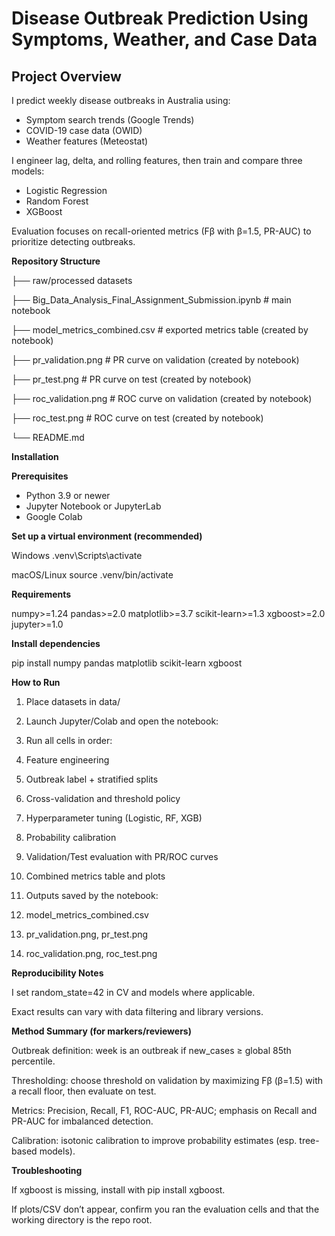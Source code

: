 # Disease Outbreak Prediction Using Symptoms, Weather, and Case Data

## Project Overview
I predict weekly disease outbreaks in Australia using:
- Symptom search trends (Google Trends)
- COVID-19 case data (OWID)
- Weather features (Meteostat)

I engineer lag, delta, and rolling features, then train and compare three models:
- Logistic Regression
- Random Forest
- XGBoost

Evaluation focuses on recall-oriented metrics (Fβ with β=1.5, PR-AUC) to prioritize detecting outbreaks.

 **Repository Structure**
 
 
├── raw/processed datasets

├── Big_Data_Analysis_Final_Assignment_Submission.ipynb # main notebook 

├── model_metrics_combined.csv # exported metrics table (created by notebook)

├── pr_validation.png # PR curve on validation (created by notebook)

├── pr_test.png # PR curve on test (created by notebook)

├── roc_validation.png # ROC curve on validation (created by notebook)

├── roc_test.png # ROC curve on test (created by notebook)

└── README.md

**Installation**

**Prerequisites**
- Python 3.9 or newer
- Jupyter Notebook or JupyterLab
- Google Colab

**Set up a virtual environment (recommended)**

Windows
.venv\Scripts\activate

macOS/Linux
source .venv/bin/activate


**Requirements**
 
numpy>=1.24
pandas>=2.0
matplotlib>=3.7
scikit-learn>=1.3
xgboost>=2.0
jupyter>=1.0

**Install dependencies**

pip install numpy pandas matplotlib scikit-learn xgboost


**How to Run**

1. Place datasets in data/ 

2. Launch Jupyter/Colab and open the notebook:

3. Run all cells in order:

4. Feature engineering

5. Outbreak label + stratified splits

6. Cross-validation and threshold policy

7. Hyperparameter tuning (Logistic, RF, XGB)

8. Probability calibration

9. Validation/Test evaluation with PR/ROC curves

10. Combined metrics table and plots

11. Outputs saved by the notebook:

12. model_metrics_combined.csv

13. pr_validation.png, pr_test.png

14. roc_validation.png, roc_test.png

**Reproducibility Notes**

I set random_state=42 in CV and models where applicable.

Exact results can vary with data filtering and library versions.

**Method Summary (for markers/reviewers)**

Outbreak definition: week is an outbreak if new_cases ≥ global 85th percentile.

Thresholding: choose threshold on validation by maximizing Fβ (β=1.5) with a recall floor, then evaluate on test.

Metrics: Precision, Recall, F1, ROC-AUC, PR-AUC; emphasis on Recall and PR-AUC for imbalanced detection.

Calibration: isotonic calibration to improve probability estimates (esp. tree-based models).

**Troubleshooting**

If xgboost is missing, install with pip install xgboost.

If plots/CSV don’t appear, confirm you ran the evaluation cells and that the working directory is the repo root.
